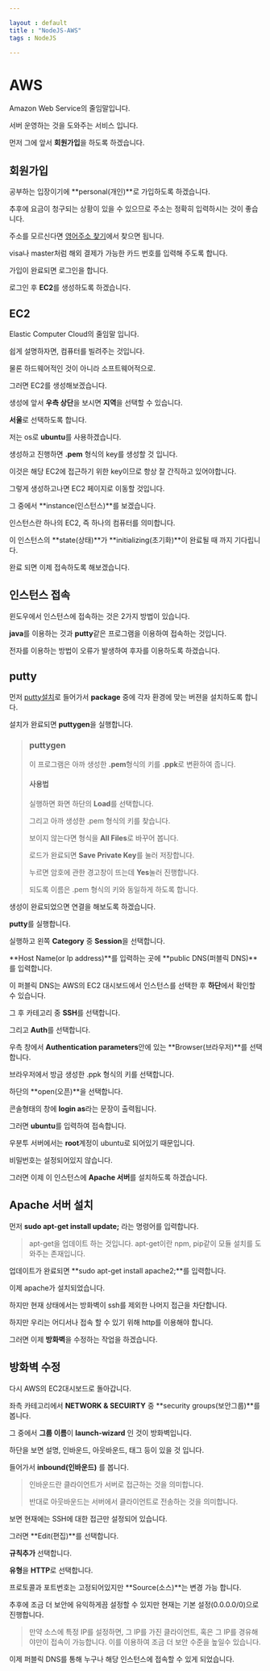 ```yaml
---

layout : default
title : "NodeJS-AWS"
tags : NodeJS

---
```


# AWS

Amazon Web Service의 줄임말입니다.

서버 운영하는 것을 도와주는 서비스 입니다.

먼저 그에 앞서 **회원가입**을 하도록 하겠습니다.

## 회원가입

공부하는 입장이기에 **personal(개인)**로 가입하도록 하겠습니다.

추후에 요금이 청구되는 상황이 있을 수 있으므로 주소는 정확히 입력하시는 것이 좋습니다.

주소를 모르신다면 [영어주소 찾기](https://search.naver.com/search.naver?where=nexearch&sm=top_hty&fbm=1&ie=utf8&query=%EC%A3%BC%EC%86%8C+%EC%98%81%EC%96%B4+%EB%B3%80%ED%99%98)에서 찾으면 됩니다.

visa나 master처럼 해외 결제가 가능한 카드 번호를 입력해 주도록 합니다.

가입이 완료되면 로그인을 합니다.

로그인 후 **EC2**를 생성하도록 하겠습니다.

## EC2

Elastic Computer Cloud의 줄임말 입니다.

쉽게 설명하자면, 컴퓨터를 빌려주는 것입니다.

물론 하드웨어적인 것이 아니라 소프트웨어적으로.

그러면 EC2를 생성해보겠습니다.

생성에 앞서 **우측 상단**을 보시면 **지역**을 선택할 수 있습니다.

**서울**로 선택하도록 합니다.

저는 os로 **ubuntu**를 사용하겠습니다.

생성하고 진행하면 **.pem** 형식의 key를 생성할 것 입니다.

이것은 해당 EC2에 접근하기 위한 key이므로 항상 잘 간직하고 있어야합니다.

그렇게 생성하고나면 EC2 페이지로 이동할 것입니다.

그 중에서 **instance(인스턴스)**를 보겠습니다.

인스턴스란 하나의 EC2, 즉 하나의 컴퓨터를 의미합니다.

이 인스턴스의 **state(상태)**가 **initializing(초기화)**이 완료될 때 까지 기다립니다.

완료 되면 이제 접속하도록 해보겠습니다.

## 인스턴스 접속

윈도우에서 인스턴스에 접속하는 것은 2가지 방법이 있습니다.

**java**를 이용하는 것과 **putty**같은 프로그램을 이용하여 접속하는 것입니다.

전자를 이용하는 방법이 오류가 발생하여 후자를 이용하도록 하겠습니다.

## putty

먼저 [putty설치](https://www.chiark.greenend.org.uk/~sgtatham/putty/latest.html)로 들어가서 **package** 중에 각자 환경에 맞는 버젼을 설치하도록 합니다.

설치가 완료되면 **puttygen**을 실행합니다.

>### puttygen
>
> 이 프로그램은 아까 생성한 **.pem**형식의 키를 **.ppk**로 변환하여 줍니다.
>
> #### 사용법
>
>실행하면 화면 하단의 **Load**를 선택합니다.
>
>그리고 아까 생성한 .pem 형식의 키를 찾습니다.
>
>보이지 않는다면 형식을 **All Files**로 바꾸어 봅니다.
>
>로드가 완료되면 **Save Private Key**를 눌러 저장합니다.
>
>누르면 암호에 관한 경고창이 뜨는데 **Yes**눌러 진행합니다.
>
>되도록 이름은 .pem 형식의 키와 동일하게 하도록 합니다.

생성이 완료되었으면 연결을 해보도록 하겠습니다.

**putty**를 실행합니다.

실행하고 왼쪽 **Category** 중 **Session**을 선택합니다.

**Host Name(or Ip address)**를 입력하는 곳에 **public DNS(퍼블릭 DNS)**를 입력합니다.

이 퍼블릭 DNS는 AWS의 EC2 대시보드에서 인스턴스를 선택한 후 **하단**에서 확인할 수 있습니다.

그 후 카테고리 중 **SSH**를 선택합니다.

그리고 **Auth**를 선택합니다.

우측 창에서 **Authentication parameters**안에 있는 **Browser(브라우저)**를 선택합니다.

브라우저에서 방금 생성한 .ppk 형식의 키를 선택합니다.

하단의 **open(오픈)**을 선택합니다.

콘솔형태의 창에 **login as**라는 문장이 출력됩니다.

그러면 **ubuntu**를 입력하여 접속합니다.

우분투 서버에서는 **root**계정이 ubuntu로 되어있기 때문입니다.

비밀번호는 설정되어있지 않습니다.

그러면 이제 이 인스턴스에 **Apache 서버**를 설치하도록 하겠습니다.

## Apache 서버 설치

먼저 **sudo apt-get install update;** 라는 명령어를 입력합니다.

>apt-get을 업데이트 하는 것입니다. apt-get이란 npm, pip같이 모듈 설치를 도와주는 존재입니다.

업데이트가 완료되면 **sudo apt-get install apache2;**를 입력합니다.

이제 apache가 설치되었습니다.

하지만 현재 상태에서는 방화벽이 ssh를 제외한 나머지 접근을 차단합니다.

하지만 우리는 어디서나 접속 할 수 있기 위해 http를 이용해야 합니다.

그러면 이제 **방화벽**을 수정하는 작업을 하겠습니다.

## 방화벽 수정

다시 AWS의 EC2대시보드로 돌아갑니다.

좌측 카테고리에서 **NETWORK & SECUIRTY** 중 **security groups(보안그룹)**를 봅니다.

그 중에서 **그룹 이름**이 **launch-wizard** 인 것이 방화벽입니다.

하단을 보면 설명, 인바운드, 아웃바운드, 태그 등이 있을 것 입니다.

들어가서 **inbound(인바운드)** 를 봅니다.

>인바운드란 클라이언트가 서버로 접근하는 것을 의미합니다.
>
>반대로 아웃바운드는 서버에서 클라이언트로 전송하는 것을 의미합니다.

보면 현재에는 SSH에 대한 접근만 설정되어 있습니다.

그러면 **Edit(편집)**를 선택합니다.

**규칙추가** 선택합니다.

**유형**을 **HTTP**로 선택합니다.

프로토콜과 포트번호는 고정되어있지만 **Source(소스)**는 변경 가능 합니다.

추후에 조금 더 보안에 유익하게끔 설정할 수 있지만 현재는 기본 설정(0.0.0.0/0)으로 진행합니다.

>만약 소스에 특정 IP를 설정하면, 그 IP를 가진 클라이언트, 혹은 그 IP를 경유해야만이 접속이 가능합니다. 이를 이용하여 조금 더 보안 수준을 높일수 있습니다.

이제 퍼블릭 DNS를 통해 누구나 해당 인스턴스에 접속할 수 있게 되었습니다.
